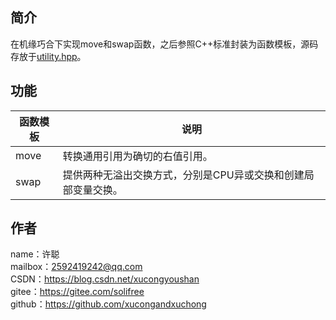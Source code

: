 ## 简介
在机缘巧合下实现move和swap函数，之后参照C++标准封装为函数模板，源码存放于[utility.hpp](utility.hpp)。

## 功能
函数模板|说明
-|-
move|转换通用引用为确切的右值引用。
swap|提供两种无溢出交换方式，分别是CPU异或交换和创建局部变量交换。

## 作者
name：许聪  
mailbox：2592419242@qq.com  
CSDN：https://blog.csdn.net/xucongyoushan  
gitee：https://gitee.com/solifree  
github：https://github.com/xucongandxuchong
